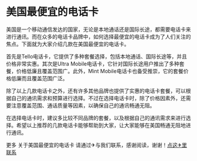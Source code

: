 # 美国最便宜的电话卡

美国是一个移动通信发达的国家，无论是本地通话还是国际长途，都需要电话卡来进行通讯。而在众多的电话卡品牌中，如何选择最便宜的电话卡成为了人们关注的焦点。下面就为大家介绍几款在美国最便宜的电话卡。

首先是Tello电话卡，它提供了多种套餐选择，包括本地通话、国际长途等，并且价格非常实惠。其次是Ultra Mobile电话卡，它针对国际长途用户推出了多种套餐，价格低廉且覆盖范围广。此外，Mint Mobile电话卡也备受推崇，它的套餐价格低廉而且覆盖范围广泛。

除了以上几款电话卡之外，还有许多其他品牌也提供了实惠的电话卡套餐，可以根据自己的通讯需求和预算进行选择。不过在选择电话卡时，除了价格因素外，还需要注意覆盖范围、通话质量等因素，以确保自己的通讯畅通无阻。

在选择电话卡时，建议多比较不同品牌的套餐，以及根据自己的通讯需求来进行选择。希望以上推荐的几款电话卡能够帮助到大家，让大家能够在美国畅通无阻地进行通讯。

更多 关于美国最便宜的电话卡 请通过✈与我们联系，感谢阅读，谢谢！[点这✈里联系](https://w.k02.cc)
